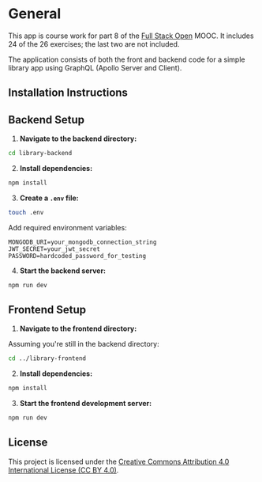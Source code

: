 # General

This app is course work for part 8 of the [Full Stack Open](https://fullstackopen.com) MOOC. It includes 24 of the 26 exercises; the last two are not included.

The application consists of both the front and backend code for a simple library app using GraphQL (Apollo Server and Client).

## Installation Instructions

## Backend Setup

1. **Navigate to the backend directory:**

```bash
cd library-backend
```

2. **Install dependencies:**

```bash
npm install
```

3. **Create a `.env` file:**

```bash
touch .env
```

Add required environment variables:

```
MONGODB_URI=your_mongodb_connection_string
JWT_SECRET=your_jwt_secret
PASSWORD=hardcoded_password_for_testing
```

4. **Start the backend server:**

```bash
npm run dev
```

## Frontend Setup

1. **Navigate to the frontend directory:**

Assuming you're still in the backend directory:

```bash
cd ../library-frontend
```

2. **Install dependencies:**

```bash
npm install
```

3. **Start the frontend development server:**

```bash
npm run dev
```

## License

This project is licensed under the [Creative Commons Attribution 4.0 International License (CC BY 4.0)](https://creativecommons.org/licenses/by/4.0/).
